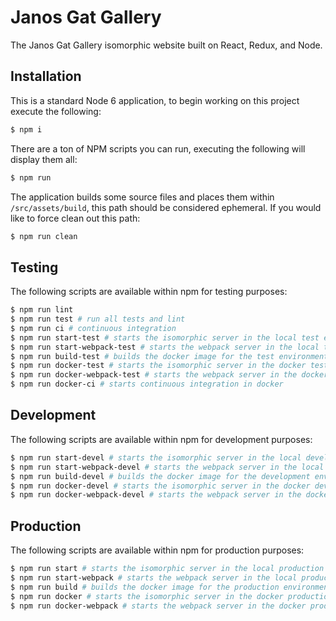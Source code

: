 # Janos Gat Gallery

The Janos Gat Gallery isomorphic website built on React, Redux, and Node.

## Installation

This is a standard Node 6 application, to begin working on this project execute the following:

```bash
$ npm i
```

There are a ton of NPM scripts you can run, executing the following will display them all:

```bash
$ npm run
```

The application builds some source files and places them within `/src/assets/build`, this path
should be considered ephemeral. If you would like to force clean out this path:

```bash
$ npm run clean
```

## Testing

The following scripts are available within npm for testing purposes:

```bash
$ npm run lint
$ npm run test # run all tests and lint
$ npm run ci # continuous integration
$ npm run start-test # starts the isomorphic server in the local test environment (back-end & front-end)
$ npm run start-webpack-test # starts the webpack server in the local test environment (front-end only)
$ npm run build-test # builds the docker image for the test environment
$ npm run docker-test # starts the isomorphic server in the docker test environment
$ npm run docker-webpack-test # starts the webpack server in the docker test environment
$ npm run docker-ci # starts continuous integration in docker
```

## Development

The following scripts are available within npm for development purposes:

```bash
$ npm run start-devel # starts the isomorphic server in the local development environment (back-end & front-end, no hot reload)
$ npm run start-webpack-devel # starts the webpack server in the local development environment (front-end only, with hot reload)
$ npm run build-devel # builds the docker image for the development environment
$ npm run docker-devel # starts the isomorphic server in the docker development environment (no hot reload)
$ npm run docker-webpack-devel # starts the webpack server in the docker development environment (with hot reload)
```

## Production

The following scripts are available within npm for production purposes:

```bash
$ npm run start # starts the isomorphic server in the local production environment (back-end & front-end)
$ npm run start-webpack # starts the webpack server in the local production environment (front-end only)
$ npm run build # builds the docker image for the production environment
$ npm run docker # starts the isomorphic server in the docker production environment
$ npm run docker-webpack # starts the webpack server in the docker production environment
```
